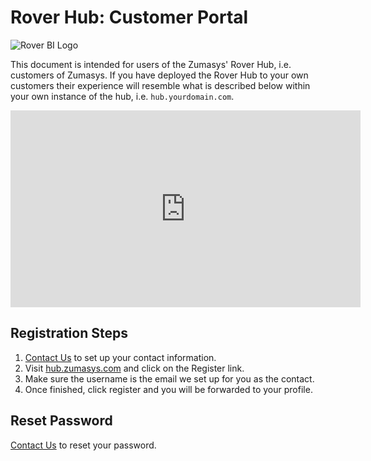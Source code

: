 
# Rover Hub: Customer Portal

<PageHeader />

![Rover BI Logo](/assets/img/rover-hub.png)

This document is intended for users of the Zumasys' Rover Hub, i.e. customers of Zumasys. If you have deployed the Rover Hub to your own customers their experience will resemble what is described below within your own instance of the hub, i.e. `hub.yourdomain.com`.

<iframe width="560" height="315" src="https://www.youtube.com/embed/w8K9x1JDnk4" title="YouTube video player" frameborder="0" allow="accelerometer; autoplay; clipboard-write; encrypted-media; gyroscope; picture-in-picture" allowfullscreen></iframe>

## Registration Steps

1. [Contact Us](mailto:accounting@zumasys.com) to set up your contact information.
2. Visit <a href="hub.zumasys.com">hub.zumasys.com</a> and click on the Register link.
3. Make sure the username is the email we set up for you as the contact.
4. Once finished, click register and you will be forwarded to your profile.

## Reset Password

[Contact Us](mailto:accounting@zumasys.com) to reset your password.

<PageFooter />
